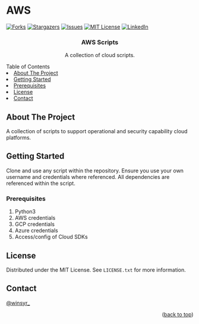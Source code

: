 # AWS

<!-- Improved compatibility of back to top link: See: https://github.com/othneildrew/Best-README-Template/pull/73 -->
<a name="readme-top"></a>
<!--
*** Thanks for checking out the Best-README-Template. If you have a suggestion
*** that would make this better, please fork the repo and create a pull request
*** or simply open an issue with the tag "enhancement".
*** Don't forget to give the project a star!
*** Thanks again! Now go create something AMAZING! :D
-->



<!-- PROJECT SHIELDS -->
<!--
*** I'm using markdown "reference style" links for readability.
*** Reference links are enclosed in brackets [ ] instead of parentheses ( ).
*** See the bottom of this document for the declaration of the reference variables
*** for contributors-url, forks-url, etc. This is an optional, concise syntax you may use.
*** https://www.markdownguide.org/basic-syntax/#reference-style-links
-->
<!-- [![Contributors][contributors-shield]][contributors-url] -->
[![Forks][forks-shield]][forks-url]
[![Stargazers][stars-shield]][stars-url]
[![Issues][issues-shield]][issues-url]
[![MIT License][license-shield]][license-url]
[![LinkedIn][linkedin-shield]][linkedin-url]



<!-- PROJECT LOGO -->

<h3 align="center">AWS Scripts</h3>

  <p align="center">
    A collection of cloud scripts.
    <br />



<!-- TABLE OF CONTENTS -->
  <summary>Table of Contents</summary>
    <li><a href="#about-the-project">About The Project</a>
    <li><a href="#getting-started">Getting Started</a>
    <li><a href="#prerequisites">Prerequisites</a></li>
    <li><a href="#license">License</a></li>
    <li><a href="#contact">Contact</a></li>



<!-- ABOUT THE PROJECT -->
## About The Project

A collection of scripts to support operational and security capability cloud platforms.



<!-- GETTING STARTED -->
## Getting Started

Clone and use any script within the repository. Ensure you use your own username and credentials where referenced. All dependencies are referenced within the script.

### Prerequisites

1. Python3
2. AWS credentials 
3. GCP credentials
4. Azure credentials 
5. Access/config of Cloud SDKs

<!-- LICENSE -->
## License

Distributed under the MIT License. See `LICENSE.txt` for more information.

<!-- CONTACT -->
## Contact

[@winsyr_](https://twitter.com/winsyr) 


<p align="right">(<a href="#readme-top">back to top</a>)</p>


<!-- MARKDOWN LINKS & IMAGES -->
<!-- https://www.markdownguide.org/basic-syntax/#reference-style-links -->
[contributors-shield]: https://img.shields.io/github/contributors/winsyr/AWS.svg?style=for-the-badge
[contributors-url]: https://github.com/winsyr/AWS/graphs/contributors
[forks-shield]: https://img.shields.io/github/forks/winsyr/AWS.svg?style=for-the-badge
[forks-url]: https://github.com/winsyr/AWS/network/members
[stars-shield]: https://img.shields.io/github/stars/winsyr/AWS.svg?style=for-the-badge
[stars-url]: https://github.com/winsyr/AWS/stargazers
[issues-shield]: https://img.shields.io/github/issues/winsyr/AWS.svg?style=for-the-badge
[issues-url]: https://github.com/winsyr/AWS/issues
[license-shield]: https://img.shields.io/github/license/winsyr/AWS.svg?style=for-the-badge
[license-url]: https://github.com/winsyr/AWS/blob/master/LICENSE.txt
[linkedin-shield]: https://img.shields.io/badge/-LinkedIn-black.svg?style=for-the-badge&logo=linkedin&colorB=555
[linkedin-url]: https://www.linkedin.com/in/ryanwinstanley/
[product-screenshot]: images/screenshot.png
[Next.js]: https://img.shields.io/badge/next.js-000000?style=for-the-badge&logo=nextdotjs&logoColor=white
[Next-url]: https://nextjs.org/
[React.js]: https://img.shields.io/badge/React-20232A?style=for-the-badge&logo=react&logoColor=61DAFB
[React-url]: https://reactjs.org/
[Vue.js]: https://img.shields.io/badge/Vue.js-35495E?style=for-the-badge&logo=vuedotjs&logoColor=4FC08D
[Vue-url]: https://vuejs.org/
[Angular.io]: https://img.shields.io/badge/Angular-DD0031?style=for-the-badge&logo=angular&logoColor=white
[Angular-url]: https://angular.io/
[Svelte.dev]: https://img.shields.io/badge/Svelte-4A4A55?style=for-the-badge&logo=svelte&logoColor=FF3E00
[Svelte-url]: https://svelte.dev/
[Laravel.com]: https://img.shields.io/badge/Laravel-FF2D20?style=for-the-badge&logo=laravel&logoColor=white
[Laravel-url]: https://laravel.com
[Bootstrap.com]: https://img.shields.io/badge/Bootstrap-563D7C?style=for-the-badge&logo=bootstrap&logoColor=white
[Bootstrap-url]: https://getbootstrap.com
[JQuery.com]: https://img.shields.io/badge/jQuery-0769AD?style=for-the-badge&logo=jquery&logoColor=white
[JQuery-url]: https://jquery.com 
